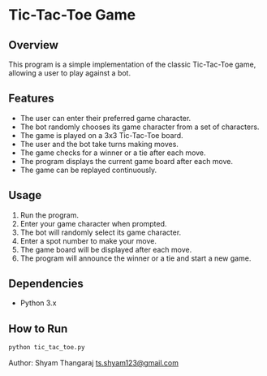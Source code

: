 # Tic-Tac-Toe Game

## Overview

This program is a simple implementation of the classic Tic-Tac-Toe game, allowing a user to play against a bot.

## Features

- The user can enter their preferred game character.
- The bot randomly chooses its game character from a set of characters.
- The game is played on a 3x3 Tic-Tac-Toe board.
- The user and the bot take turns making moves.
- The game checks for a winner or a tie after each move.
- The program displays the current game board after each move.
- The game can be replayed continuously.

## Usage

1. Run the program.
2. Enter your game character when prompted.
3. The bot will randomly select its game character.
4. Enter a spot number to make your move.
5. The game board will be displayed after each move.
6. The program will announce the winner or a tie and start a new game.

## Dependencies

- Python 3.x

## How to Run

```bash
python tic_tac_toe.py
```


Author:    Shyam Thangaraj <ts.shyam123@gmail.com>
